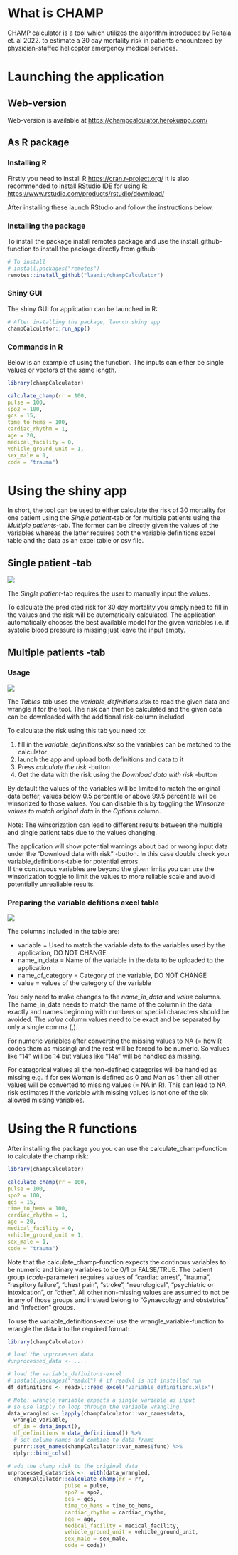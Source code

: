 
# What is CHAMP

CHAMP calculator is a tool which utilizes the algorithm introduced by
Reitala et. al 2022. to estimate a 30 day mortality risk in patients
encountered by physician-staffed helicopter emergency medical services.

# Launching the application

## Web-version

Web-version is available at <https://champcalculator.herokuapp.com/>

## As R package

### Installing R

Firstly you need to install R <https://cran.r-project.org/> It is also
recommended to install RStudio IDE for using R:
<https://www.rstudio.com/products/rstudio/download/>

After installing these launch RStudio and follow the instructions below.

### Installing the package

To install the package install remotes package and use the
install_github-function to install the package directly from github:

``` r
# To install
# install.packages("remotes")
remotes::install_github("laamit/champCalculator")
```

### Shiny GUI

The shiny GUI for application can be launched in R:

``` r
# After installing the package, launch shiny app
champCalculator::run_app()
```

### Commands in R

Below is an example of using the function. The inputs can either be
single values or vectors of the same length.

``` r
library(champCalculator)

calculate_champ(rr = 100,
pulse = 100,
spo2 = 100,
gcs = 15,
time_to_hems = 100,
cardiac_rhythm = 1,
age = 20,
medical_facility = 0,
vehicle_ground_unit = 1,
sex_male = 1,
code = "trauma")
```

# Using the shiny app

In short, the tool can be used to either calculate the risk of 30
mortality for one patient using the *Single patient*-tab or for multiple
patients using the *Multiple patients*-tab. The former can be directly
given the values of the variables whereas the latter requires both the
variable definitions excel table and the data as an excel table or csv
file.

## Single patient -tab

![](vignettes/champ_single.png)

The *Single patient*-tab requires the user to manually input the values.

To calculate the predicted risk for 30 day mortality you simply need to
fill in the values and the risk will be automatically calculated. The
application automatically chooses the best available model for the given
variables i.e. if systolic blood pressure is missing just leave the
input empty.

## Multiple patients -tab

### Usage

![](vignettes/champ_multiple.png)

The *Tables*-tab uses the *variable_definitions.xlsx* to read the given
data and wrangle it for the tool. The risk can then be calculated and
the given data can be downloaded with the additional risk-column
included.

To calculate the risk using this tab you need to:

1.  fill in the *variable_definitions.xlsx* so the variables can be
    matched to the calculator
2.  launch the app and upload both definitions and data to it
3.  Press *calculate the risk* -button
4.  Get the data with the risk using the *Download data with risk*
    -button

By default the values of the variables will be limited to match the
original data better, values below 0.5 percentile or above 99.5
percentile will be winsorized to those values. You can disable this by
toggling the *Winsorize values to match original data* in the *Options*
column.

Note: The winsorization can lead to different results between the
multiple and single patient tabs due to the values changing.

The application will show potential warnings about bad or wrong input
data under the “Download data with risk” -button. In this case double
check your variable_definitions-table for potential errors.  
If the continuous variables are beyond the given limits you can use the
winsorization toggle to limit the values to more reliable scale and
avoid potentially unrealiable results.

### Preparing the variable defitions excel table

![](vignettes/champ_variable_definitions.png)

The columns included in the table are:

-   variable = Used to match the variable data to the variables used by
    the application, DO NOT CHANGE
-   name_in_data = Name of the variable in the data to be uploaded to
    the application
-   name_of_category = Category of the variable, DO NOT CHANGE
-   value = values of the category of the variable

You only need to make changes to the *name_in_data* and *value* columns.
The name_in_data needs to match the name of the column in the data
exactly and names beginning with numbers or special characters should be
avoided. The *value* column values need to be exact and be separated by
only a single comma (,).

For numeric variables after converting the missing values to NA (= how R
codes them as missing) and the rest will be forced to be numeric. So
values like “14” will be 14 but values like “14a” will be handled as
missing.

For categorical values all the non-defined categories will be handled as
missing e.g. if for sex Woman is defined as 0 and Man as 1 then all
other values will be converted to missing values (= NA in R). This can
lead to NA risk estimates if the variable with missing values is not one
of the six allowed missing variables.

# Using the R functions

After installing the package you you can use the
calculate_champ-function to calculate the champ risk:

``` r
library(champCalculator)

calculate_champ(rr = 100,
pulse = 100,
spo2 = 100,
gcs = 15,
time_to_hems = 100,
cardiac_rhythm = 1,
age = 20,
medical_facility = 0,
vehicle_ground_unit = 1,
sex_male = 1,
code = "trauma")
```

Note that the calculate_champ-function expects the continous variables
to be numeric and binary variables to be 0/1 or FALSE/TRUE. The patient
group (*code*-parameter) requires values of “cardiac arrest”, “trauma”,
“respitory failure”, “chest pain”, “stroke”, “neurological”,
“psychiatric or intoxication”, or “other”. All other non-missing values
are assumed to not be in any of those groups and instead belong to
“Gynaecology and obstetrics” and “Infection” groups.

To use the variable_definitions-excel use the wrangle_variable-function
to wrangle the data into the required format:

``` r
library(champCalculator)

# load the unprocessed data
#unprocessed_data <- ....

# load the variable_definitons-excel
# install.packages("readxl") # if readxl is not installed run 
df_definitions <- readxl::read_excel("variable_definitions.xlsx")

# Note: wrangle_variable expects a single variable as input
# so use lapply to loop through the variable wrangling
data_wrangled <- lapply(champCalculator::var_names$data, 
  wrangle_variable,
  df_in = data_input(), 
  df_definitions = data_definitions()) %>%
  # set column names and combine to data frame
  purrr::set_names(champCalculator::var_names$func) %>%
  dplyr::bind_cols()

# add the champ risk to the original data
unprocessed_data$risk <-  with(data_wrangled, 
  champCalculator::calculate_champ(rr = rr,
                  pulse = pulse,
                  spo2 = spo2,
                  gcs = gcs,
                  time_to_hems = time_to_hems,
                  cardiac_rhythm = cardiac_rhythm,
                  age = age,
                  medical_facility = medical_facility,
                  vehicle_ground_unit = vehicle_ground_unit,
                  sex_male = sex_male,
                  code = code))  
```
